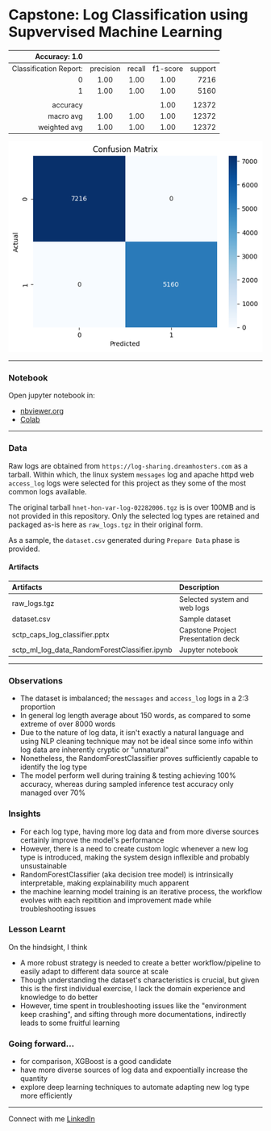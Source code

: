# Capstone: Log Classification using Supvervised Machine Learning

|          Accuracy: 1.0 |           |        |          |         |
|-----------------------:|:---------:|:------:|:--------:|--------:|
| Classification Report: | precision | recall | f1-score | support |
|                      0 |   1.00    |  1.00  |   1.00   |    7216 |
|                      1 |   1.00    |  1.00  |   1.00   |    5160 |
|                        |           |        |          |         |
|               accuracy |           |        |   1.00   |   12372 |
|              macro avg |   1.00    |  1.00  |   1.00   |   12372 |
|           weighted avg |   1.00    |  1.00  |   1.00   |   12372 |


![Classifier Confusion Matrix](assets/confusion_matrix.png)

---
### Notebook
Open jupyter notebook in:
- [nbviewer.org](https://nbviewer.org/github/fc510/sctp-caps-log-classifier/blob/main/sctp_ml_log_data_RandomForestClassifier.ipynb)
- [Colab](https://colab.research.google.com/github/fc510/sctp-caps-log-classifier/blob/main/sctp_ml_log_data_RandomForestClassifier.ipynb)

***
### Data
Raw logs are obtained from `https://log-sharing.dreamhosters.com` as a tarball. Within which, the linux system `messages` log and apache httpd web `access_log` logs were selected for this project as they some of the most common logs available. 

The original tarball `hnet-hon-var-log-02282006.tgz` is is over 100MB and is not provided in this repository. Only the selected log types are retained and packaged as-is here as `raw_logs.tgz` in their original form.

As a sample, the `dataset.csv` generated during `Prepare Data` phase is provided.

#### Artifacts

| Artifacts                                     | Description                        |
|:----------------------------------------------|:-----------------------------------|
| raw_logs.tgz                                  | Selected system and web logs       |
| dataset.csv                                   | Sample dataset                     |
| sctp_caps_log_classifier.pptx                 | Capstone Project Presentation deck |
| sctp_ml_log_data_RandomForestClassifier.ipynb | Jupyter notebook                   |


***
### Observations

- The dataset is imbalanced; the `messages` and `access_log` logs in a 2:3 proportion
- In general log length average about 150 words, as compared to some extreme of over 8000 words
- Due to the nature of log data, it isn't exactly a natural language and using NLP cleaning technique may not be ideal since some info within log data are inherently cryptic or "unnatural"
- Nonetheless, the RandomForestClassifier proves sufficiently capable to identify the log type
- The model perform well during training & testing achieving 100% accuracy, whereas during sampled inference test accuracy only managed over 70%

### Insights

- For each log type, having more log data and from more diverse sources certainly improve the model's performance
- However, there is a need to create custom logic whenever a new log type is introduced, making the system design inflexible and probably unsustainable
- RandomForestClassifier (aka decision tree model) is intrinsically interpretable, making explainability much apparent
- the machine learning model training is an iterative process, the workflow evolves with each repitition and improvement made while troubleshooting issues 

### Lesson Learnt

On the hindsight, I think
- A more robust strategy is needed to create a better workflow/pipeline to easily adapt to different data source at scale
- Though understanding the dataset's characteristics is crucial, but given this is the first individual exercise, I lack the domain experience and knowledge to do better
- However, time spent in troubleshooting issues like the "environment keep crashing", and sifting through more documentations, indirectly leads to some fruitful learning 

### Going forward...

- for comparison, XGBoost is a good candidate
- have more diverse sources of log data and expoentially increase the quantity
- explore deep learning techniques to automate adapting new log type more efficiently


***
Connect with me [LinkedIn](https://www.linkedin.com/in/franklinchui/) 


